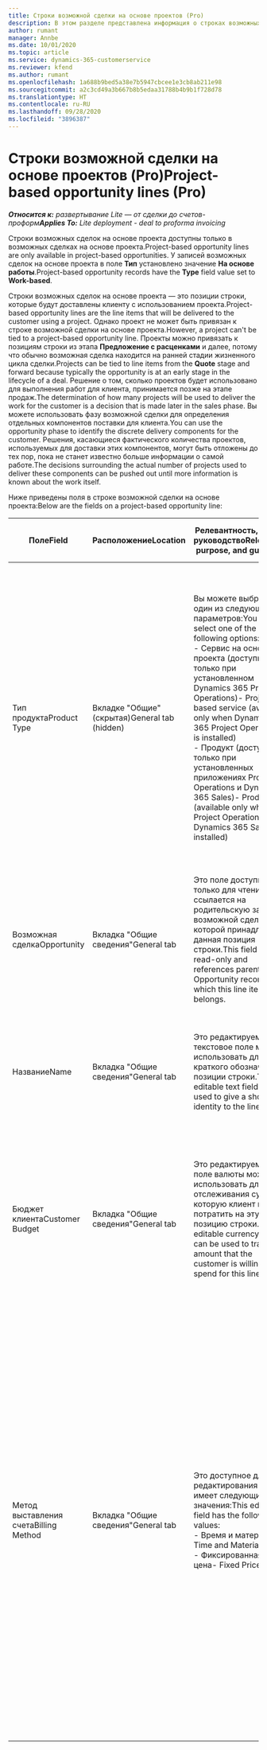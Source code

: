 ```yaml
---
title: Строки возможной сделки на основе проектов (Pro)
description: В этом разделе представлена информация о строках возможных сделок на основе проекта. (Pro)
author: rumant
manager: Annbe
ms.date: 10/01/2020
ms.topic: article
ms.service: dynamics-365-customerservice
ms.reviewer: kfend
ms.author: rumant
ms.openlocfilehash: 1a688b9bed5a38e7b5947cbcee1e3cb8ab211e98
ms.sourcegitcommit: a2c3cd49a3b667b8b5edaa31788b4b9b1f728d78
ms.translationtype: HT
ms.contentlocale: ru-RU
ms.lasthandoff: 09/28/2020
ms.locfileid: "3896387"
---
```

# <a name="project-based-opportunity-lines-pro"></a><span data-ttu-id="9450f-104">Строки возможной сделки на основе проектов (Pro)</span><span class="sxs-lookup"><span data-stu-id="9450f-104">Project-based opportunity lines (Pro)</span></span>

<span data-ttu-id="9450f-105">_**Относится к:** развертывание Lite — от сделки до счетов-проформ_</span><span class="sxs-lookup"><span data-stu-id="9450f-105">_**Applies To:** Lite deployment - deal to proforma invoicing_</span></span>

<span data-ttu-id="9450f-106">Строки возможных сделок на основе проекта доступны только в возможных сделках на основе проекта.</span><span class="sxs-lookup"><span data-stu-id="9450f-106">Project-based opportunity lines are only available in project-based opportunities.</span></span> <span data-ttu-id="9450f-107">У записей возможных сделок на основе проекта в поле **Тип** установлено значение **На основе работы**.</span><span class="sxs-lookup"><span data-stu-id="9450f-107">Project-based opportunity records have the **Type** field value set to **Work-based**.</span></span>

<span data-ttu-id="9450f-108">Строки возможных сделок на основе проекта — это позиции строки, которые будут доставлены клиенту с использованием проекта.</span><span class="sxs-lookup"><span data-stu-id="9450f-108">Project-based opportunity lines are the line items that will be delivered to the customer using a project.</span></span> <span data-ttu-id="9450f-109">Однако проект не может быть привязан к строке возможной сделки на основе проекта.</span><span class="sxs-lookup"><span data-stu-id="9450f-109">However, a project can't be tied to a project-based opportunity line.</span></span> <span data-ttu-id="9450f-110">Проекты можно привязать к позициям строки из этапа **Предложение с расценками** и далее, потому что обычно возможная сделка находится на ранней стадии жизненного цикла сделки.</span><span class="sxs-lookup"><span data-stu-id="9450f-110">Projects can be tied to line items from the **Quote** stage and forward because typically the opportunity is at an early stage in the lifecycle of a deal.</span></span> <span data-ttu-id="9450f-111">Решение о том, сколько проектов будет использовано для выполнения работ для клиента, принимается позже на этапе продаж.</span><span class="sxs-lookup"><span data-stu-id="9450f-111">The determination of how many projects will be used to deliver the work for the customer is a decision that is made later in the sales phase.</span></span> <span data-ttu-id="9450f-112">Вы можете использовать фазу возможной сделки для определения отдельных компонентов поставки для клиента.</span><span class="sxs-lookup"><span data-stu-id="9450f-112">You can use the opportunity phase to identify the discrete delivery components for the customer.</span></span> <span data-ttu-id="9450f-113">Решения, касающиеся фактического количества проектов, используемых для доставки этих компонентов, могут быть отложены до тех пор, пока не станет известно больше информации о самой работе.</span><span class="sxs-lookup"><span data-stu-id="9450f-113">The decisions surrounding the actual number of projects used to deliver these components can be pushed out until more information is known about the work itself.</span></span>

<span data-ttu-id="9450f-114">Ниже приведены поля в строке возможной сделки на основе проекта:</span><span class="sxs-lookup"><span data-stu-id="9450f-114">Below are the fields on a project-based opportunity line:</span></span>

| <span data-ttu-id="9450f-115">**Поле**</span><span class="sxs-lookup"><span data-stu-id="9450f-115">**Field**</span></span> | <span data-ttu-id="9450f-116">**Расположение**</span><span class="sxs-lookup"><span data-stu-id="9450f-116">**Location**</span></span> | <span data-ttu-id="9450f-117">**Релевантность, цель и руководство**</span><span class="sxs-lookup"><span data-stu-id="9450f-117">**Relevance, purpose, and guidance**</span></span> | <span data-ttu-id="9450f-118">**Воздействие на последующие элементы**</span><span class="sxs-lookup"><span data-stu-id="9450f-118">**Downstream impact**</span></span> |
| --- | --- | --- | --- |
| <span data-ttu-id="9450f-119">Тип продукта</span><span class="sxs-lookup"><span data-stu-id="9450f-119">Product Type</span></span> | <span data-ttu-id="9450f-120">Вкладке "Общие" (скрытая)</span><span class="sxs-lookup"><span data-stu-id="9450f-120">General tab (hidden)</span></span> | <span data-ttu-id="9450f-121">Вы можете выбрать один из следующих параметров:</span><span class="sxs-lookup"><span data-stu-id="9450f-121">You can select one of the following options:</span></span></br><span data-ttu-id="9450f-122">- Сервис на основе проекта (доступно только при установленном Dynamics 365 Project Operations)</span><span class="sxs-lookup"><span data-stu-id="9450f-122">- Project-based service (available only when Dynamics 365 Project Operations is installed)</span></span></br><span data-ttu-id="9450f-123">- Продукт (доступно только при установленных приложениях Project Operations и Dynamics 365 Sales)</span><span class="sxs-lookup"><span data-stu-id="9450f-123">- Product (available only when Project Operations and Dynamics 365 Sales are installed)</span></span> | <span data-ttu-id="9450f-124">Значение этого поля установлено на **Сервис на основе проекта**, когда вы создаете строку возможной сделки на основе проекта из сетки строк на основе проекта в возможной сделке.</span><span class="sxs-lookup"><span data-stu-id="9450f-124">The value of this field is set to **Project-based service** when you create a project-based opportunity line from the project-based lines grid on the Opportunity.</span></span> <br> <span data-ttu-id="9450f-125">Если вы измените или переопределите это значение, функциональность проекта не будет включена для ваших позиций строк на основе проекта.</span><span class="sxs-lookup"><span data-stu-id="9450f-125">If you change or override this value, the project functionality won't be enabled on your project-based line items.</span></span> |
| <span data-ttu-id="9450f-126">Возможная сделка</span><span class="sxs-lookup"><span data-stu-id="9450f-126">Opportunity</span></span> | <span data-ttu-id="9450f-127">Вкладка "Общие сведения"</span><span class="sxs-lookup"><span data-stu-id="9450f-127">General tab</span></span> | <span data-ttu-id="9450f-128">Это поле доступно только для чтения и ссылается на родительскую запись возможной сделки, которой принадлежит данная позиция строки.</span><span class="sxs-lookup"><span data-stu-id="9450f-128">This field is read-only and references parent Opportunity record to which this line item belongs.</span></span> | <span data-ttu-id="9450f-129">Это поле не оказывает влияния на последующую обработку.</span><span class="sxs-lookup"><span data-stu-id="9450f-129">There is no downstream impact from this field.</span></span> |
| <span data-ttu-id="9450f-130">Название</span><span class="sxs-lookup"><span data-stu-id="9450f-130">Name</span></span> | <span data-ttu-id="9450f-131">Вкладка "Общие сведения"</span><span class="sxs-lookup"><span data-stu-id="9450f-131">General tab</span></span> | <span data-ttu-id="9450f-132">Это редактируемое текстовое поле можно использовать для краткого обозначения позиции строки.</span><span class="sxs-lookup"><span data-stu-id="9450f-132">This editable text field can be used to give a short identity to the line item.</span></span> | <span data-ttu-id="9450f-133">Это значение переносится в строку предложения с расценками, когда вы создаете предложение с расценками из этой возможной сделки.</span><span class="sxs-lookup"><span data-stu-id="9450f-133">This value is carried over to the quote line when you create a quote from this opportunity.</span></span> |
| <span data-ttu-id="9450f-134">Бюджет клиента</span><span class="sxs-lookup"><span data-stu-id="9450f-134">Customer Budget</span></span> | <span data-ttu-id="9450f-135">Вкладка "Общие сведения"</span><span class="sxs-lookup"><span data-stu-id="9450f-135">General tab</span></span> | <span data-ttu-id="9450f-136">Это редактируемое поле валюты можно использовать для отслеживания суммы, которую клиент готов потратить на эту позицию строки.</span><span class="sxs-lookup"><span data-stu-id="9450f-136">This editable currency field can be used to track the amount that the customer is willing to spend for this line item.</span></span> | <span data-ttu-id="9450f-137">Это значение переносится в соответствующее поле в строке предложения с расценками, когда вы создаете предложение с расценками из этой возможной сделки.</span><span class="sxs-lookup"><span data-stu-id="9450f-137">This value is carried over to the corresponding field on the quote line when you create a quote from this opportunity.</span></span> |
| <span data-ttu-id="9450f-138">Метод выставления счета</span><span class="sxs-lookup"><span data-stu-id="9450f-138">Billing Method</span></span> | <span data-ttu-id="9450f-139">Вкладка "Общие сведения"</span><span class="sxs-lookup"><span data-stu-id="9450f-139">General tab</span></span> | <span data-ttu-id="9450f-140">Это доступное для редактирования поле имеет следующие значения:</span><span class="sxs-lookup"><span data-stu-id="9450f-140">This editable field has the following values:</span></span></br><span data-ttu-id="9450f-141">- Время и материал</span><span class="sxs-lookup"><span data-stu-id="9450f-141">- Time and Material</span></span></br><span data-ttu-id="9450f-142">- Фиксированная цена</span><span class="sxs-lookup"><span data-stu-id="9450f-142">- Fixed Price</span></span> | <span data-ttu-id="9450f-143">Это значение переносится в соответствующее поле в строке предложения с расценками, когда вы создаете предложение с расценками из этой возможной сделки.</span><span class="sxs-lookup"><span data-stu-id="9450f-143">This value is carried over to the corresponding field on the quote line when you create a quote from this opportunity.</span></span> <span data-ttu-id="9450f-144">После создания строки предложения с расценками поле блокируется и не может быть изменено.</span><span class="sxs-lookup"><span data-stu-id="9450f-144">After the quote line is created, the field is locked and can't be changed.</span></span> <span data-ttu-id="9450f-145">Назначьте этому полу как можно более точное значение.</span><span class="sxs-lookup"><span data-stu-id="9450f-145">Assign this field value as accurately as possible.</span></span> <span data-ttu-id="9450f-146">Если вам нужно изменить значение этого поля в строке предложения с расценками, удалите и заново создайте строку предложения с расценками.</span><span class="sxs-lookup"><span data-stu-id="9450f-146">If you need to change the value of this field on the quote line, delete and re-create the quote line.</span></span> |
